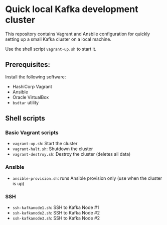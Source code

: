 
# Quick local Kafka development cluster

This repository contains Vagrant and Ansbile configuration for quickly 
setting up a small Kafka cluster on a local machine.

Use the shell script `vagrant-up.sh` to start it.

## Prerequisites: 

Install the following software:
 * HashiCorp Vagrant
 * Ansible
 * Oracle VirtualBox 
 * `bsdtar` utility

## Shell scripts 

### Basic Vagrant scripts

 * `vagrant-up.sh`: Start the cluster
 * `vagrant-halt.sh`: Shutdown the cluster 
 * `vagrant-destroy.sh`: Destroy the cluster (deletes all data)
 

### Ansible

 * `ansible-provision.sh`: runs Ansible provision only (use when the cluster is up)  


### SSH

 * `ssh-kafkanode1.sh`: SSH to Kafka Node #1  
 * `ssh-kafkanode2.sh`: SSH to Kafka Node #2  
 * `ssh-kafkanode3.sh`: SSH to Kafka Node #2  

